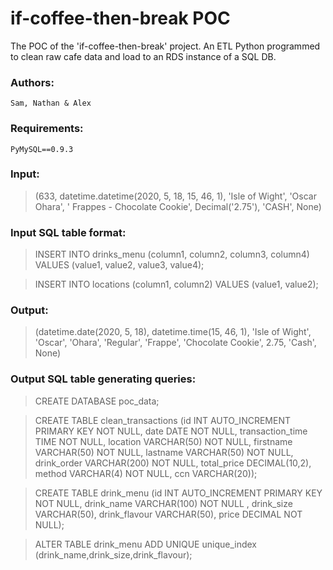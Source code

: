 # if-coffee-then-break POC
The POC of the 'if-coffee-then-break' project. An ETL Python programmed to clean raw cafe data and load to an RDS instance of a SQL DB.

### Authors:

    Sam, Nathan & Alex

### Requirements: 

    PyMySQL==0.9.3

### Input: 

>(633, datetime.datetime(2020, 5, 18, 15, 46, 1), 'Isle of Wight', 'Oscar Ohara', ' Frappes - Chocolate Cookie', Decimal('2.75'), 'CASH', None)

### Input SQL table format:
> INSERT INTO drinks_menu (column1, column2, column3, column4) VALUES (value1, value2, value3, value4);

> INSERT INTO locations (column1, column2) VALUES (value1, value2);

### Output: 

>(datetime.date(2020, 5, 18), datetime.time(15, 46, 1), 'Isle of Wight', 'Oscar', 'Ohara', 'Regular', 'Frappe', 'Chocolate Cookie', 2.75, 'Cash', None)

### Output SQL table generating queries:

>CREATE DATABASE poc_data;

>CREATE TABLE clean_transactions (id INT AUTO_INCREMENT PRIMARY KEY NOT NULL, date DATE NOT NULL, transaction_time TIME NOT NULL, location VARCHAR(50) NOT NULL, firstname VARCHAR(50) NOT NULL, lastname VARCHAR(50) NOT NULL, drink_order VARCHAR(200) NOT NULL, total_price DECIMAL(10,2), method VARCHAR(4) NOT NULL, ccn VARCHAR(20));

>CREATE TABLE drink_menu (id INT AUTO_INCREMENT PRIMARY KEY NOT NULL, drink_name VARCHAR(100) NOT NULL , drink_size VARCHAR(50), drink_flavour VARCHAR(50), price DECIMAL NOT NULL);

>ALTER TABLE drink_menu ADD UNIQUE unique_index (drink_name,drink_size,drink_flavour);